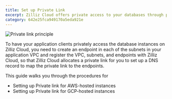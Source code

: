 ```yaml
---
title: Set up Private Link
excerpt: Zilliz Cloud offers private access to your databases through private links in case you do not want to have your database traffic go over the Internet.
category: 642e25fca949170a5eda921e
---
```


![Private link principle](https://assets.zilliz.com/zillizCloudDocAssets/private_link_principle.png)

To have your application clients privately access the database instances on Zilliz Cloud, you need to create an endpoint in each of the subnets in your application VPC and register the VPC, subnets, and endpoints with Zilliz Cloud, so that Zilliz Cloud allocates a private link for you to set up a DNS record to map the private link to the endpoints.

This guide walks you through the procedures for

- Setting up Private link for AWS-hosted instances
- Setting up Private link for GCP-hosted instances
